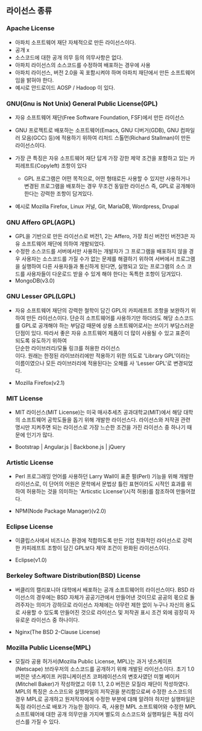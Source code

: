 ## 라이선스 종류
### Apache License
- 아파치 소프트웨어 재단 자체적으로 만든 라이선스이다. 
- 공개 x 
- 소스코드에 대한 공개 의무 등의 의무사항은 없다.
- 아파치 라이선스의 소스코드를 수정하여 배포하는 경우에 사용
- 아파치 라이선스, 버전 2.0을 꼭 포함시켜야 하며 아파치 재단에서 만든 소프트웨어임을 밝혀야 한다.
- 예시로 안드로이드 AOSP / Hadoop 이 있다.

### GNU(Gnu is Not Unix) General Public License(GPL)
- 자유 소프트웨어 재단(Free Software Foundation, FSF)에서 만든 라이선스
- GNU 프로젝트로 배포하는 소프트웨어(Emacs, GNU 디버거(GDB), GNU 컴파일러 모음(GCC) 등)에 적용하기 위하여 리처드 스톨먼(Richard Stallman)이 만든 라이선스이다. 
- 가장 큰 특징은 자유 소프트웨어 재단 답게 가장 강한 제약 조건을 포함하고 있는 카피레프트(Copyleft) 조항이 있다 
  - GPL 프로그램은 어떤 목적으로, 어떤 형태로든 사용할 수 있지만 사용하거나 변경된 프로그램을 배포하는 경우 무조건 동일한 라이선스 즉, GPL로 공개해야 한다는 강력한 조항이 담겨있다.

- 예시로 Mozilla Firefox,  Linux 커널, Git, MariaDB, Wordpress, Drupal

### GNU Affero GPL(AGPL)
- GPL을 기반으로 만든 라이선스로 버전1, 2는 Affero, 가장 최신 버전인 버전3은 자유 소프트웨어 재단에 의하여 개발되었다. 
- 수정한 소스코드를 서버에서만 사용하는 개발자가 그 프로그램을 배포하지 않을 경우 사용자는 소스코드를 가질 수가 없는 문제를 해결하기 위하여 서버에서 프로그램을 실행하여 다른 사용자들과 통신하게 된다면, 실행되고 있는 프로그램의 소스 코드를 사용자들이 다운로드 받을 수 있게 해야 한다는 독특한 조항이 담겨있다.
- MongoDB(v3.0)

### GNU Lesser GPL(LGPL)
- 자유 소프트웨어 재단의 강력한 철학이 담긴 GPL의 카피레프트 조항을 보완하기 위하여 만든 라이선스이다. 단순히 소프트웨어를 사용하기만 하더라도 해당 소스코드를 GPL로 공개해야 하는 부담감 때문에 상용 소프트웨어로서는 쓰이기 부담스러운 단점이 있다. 따라서 좋은 자유 소프트웨어 제품이 더 많이 사용될 수 있고 표준이 되도록 유도하기 위하여 <br>단순한 라이브러리/모듈 링크를 허용한 라이선스<br>이다. 원래는 한정된 라이브러리에만 적용하기 위한 의도로 'Library GPL'이라는 이름이였으나 모든 라이브러리에 적용된다는 오해를 사 'Lesser GPL'로 변경되었다.

- Mozilla Firefox(v2.1)

### MIT License
- MIT 라이선스(MIT License)는 미국 매사추세츠 공과대학교(MIT)에서 해당 대학의 소프트웨어 공학도들을 돕기 위해 개발한 라이선스다. 라이선스와 저작권 관련 명시만 지켜주면 되는 라이선스로 가장 느슨한 조건을 가진 라이선스 중 하나기 때문에 인기가 많다.

- Bootstrap | Angular.js | Backbone.js | jQuery

### Artistic License
- Perl 프로그래밍 언어를 사용하던 Larry Wall이 표준 펄(Perl) 기능을 위해 개발한 라이선스로, 이 단어의 어원은 문학에서 문법상 틀린 표현이라도 시적인 효과를 위하여 허용하는 것을 의미하는 'Articstic License'(시적 허용)를 참조하여 만들어졌다.

- NPM(Node Package Manager)(v2.0)

### Eclipse License
- 이클립스사에서 비즈니스 환경에 적합하도록 만든 기업 친화적인 라이선스로 강력한 카피레프트 조항이 담긴 GPL보다 제약 조건이 완화된 라이선스이다.

- Eclipse(v1.0)

### Berkeley Software Distribution(BSD) License
- 버클리의 캘리포니아 대학에서 배포하는 공개 소프트웨어의 라이선스이다. BSD 라이선스의 경우에는 BSD 자체가 공공기관에서 만들어낸 것이므로 공공의 몫으로 돌려주자는 의미가 강하므로 라이선스 자체에는 아무런 제한 없이 누구나 자신의 용도로 사용할 수 있도록 만들어진 것으로 라이선스 및 저작권 표시 조건 외에 굉장히 자유로운 라이선스 중 하나이다.

- Nginx(The BSD 2-Clause License)

### Mozilla Public License(MPL)
- 모질라 공용 허가서(Mozilla Public License, MPL)는 과거 넷스케이프(Netscape) 브라우저의 소스코드를 공개하기 위해 개발된 라이선스이다. 초기 1.0 버전은 넷스케이프 커뮤니케이션즈 코퍼레이션스의 변호사였던 미첼 베이커(Mitchell Baker)가 작성하였고 이후 1.1, 2.0 버전은 모질라 재단이 작성하였다. MPL의 특징은 소스코드와 실행파일의 저작권을 분리함으로써 수정한 소스코드의 경우 MPL로 공개하고 원저작자에게 수정한 부분에 대해 알려야 하지만 실행파일은 독점 라이선스로 배포가 가능한 점이다. 즉, 사용한 MPL 소프트웨어와 수정한 MPL 소프트웨어에 대한 공개 의무만을 가지며 별도의 소스코드와 실행파일은 독점 라이선스를 가질 수 있다.

